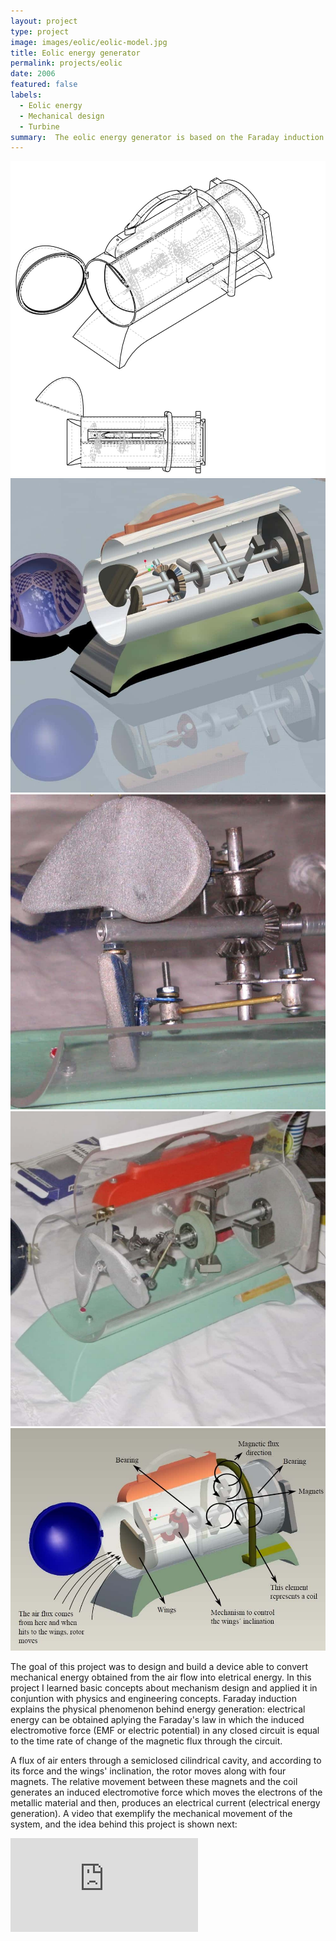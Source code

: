 ```yaml
---
layout: project
type: project
image: images/eolic/eolic-model.jpg
title: Eolic energy generator
permalink: projects/eolic
date: 2006
featured: false
labels:
  - Eolic energy
  - Mechanical design
  - Turbine
summary:  The eolic energy generator is based on the Faraday induction principle and includes a customized circuit board to receive and transform the AC energy coming from the induction sources to DC energy.
---
```


<div class="ui small rounded images">
  <img class="ui image zoom" src="../images/eolic/eolic-explosion.jpg">
  <img class="ui image zoom" src="../images/eolic/eolic-model.jpg">
  <img class="ui image zoom" src="../images/eolic/eolic-mechanism.jpg">
  <img class="ui image zoom" src="../images/eolic/eolic-real.jpg">
</div>

<img class="ui medium right floated rounded image zoom medium-amp2" src="../images/eolic/eolic-diagram.jpg">

<p class="pjustify">The goal of this project was to design and build a device able to convert mechanical energy obtained from the air flow into eletrical energy. In this project I learned basic concepts about mechanism design and applied it in conjuntion with physics and engineering concepts. Faraday induction explains the physical phenomenon behind energy generation: electrical energy can be obtained aplying the Faraday's law in which the induced electromotive force (EMF or electric potential) in any closed circuit is equal to the time rate of change of the magnetic flux through the circuit.</p>

<p class="pjustify">A flux of air enters through a semiclosed cilindrical cavity, and according to its force and the wings' inclination, the rotor moves along with four magnets. The relative movement between these magnets and the coil generates an induced electromotive force which moves the electrons of the metallic material and then, produces an electrical current (electrical energy generation). A video that exemplify the mechanical movement of the system, and the idea behind this project is shown next:</p>

<div class="resp-container">
    <iframe class="resp-iframe" src="https://www.youtube.com/embed/--vAqtKbqyM?rel=0&amp;showinfo=0" frameborder="0" allow="autoplay; encrypted-media" gesture="media"  allowfullscreen></iframe>
</div>
